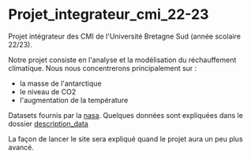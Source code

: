 # Projet_integrateur_cmi_22-23
Projet intégrateur des CMI de l'Université Bretagne Sud (année scolaire 22/23).

Notre projet consiste en l'analyse et la modélisation du réchauffement climatique.
Nous nous concentrerons principalement sur :
- la masse de l'antarctique
- le niveau de CO2
- l'augmentation de la température

Datasets fournis par la [nasa](https://climate.nasa.gov/).
Quelques données sont expliquées dans le dossier [description_data](./description_data.txt)

La façon de lancer le site sera expliqué quand le projet aura un peu plus avancé.